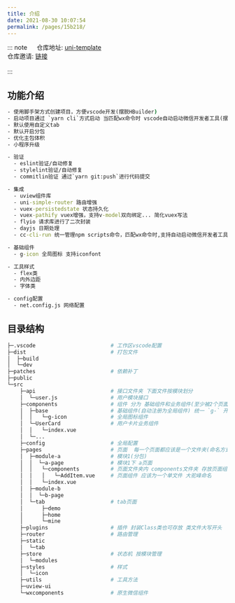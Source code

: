 ```yaml
---
title: 介绍
date: 2021-08-30 10:07:54
permalink: /pages/15b218/
---
```


::: note &emsp;
仓库地址: [uni-template](https://e.gitee.com/tianli-web-developer/projects/276016/repos/tianli-web-developer/uni-app-template/sources)  </br>
仓库邀请: [链接](https://gitee.com/tianli-web-developer?invite=14d472c2f28406a467eb3bdf91735936ee0905ccb66407c18e7cde0b62298f89d243c2e46f3678cd47952deb5166e5df31a153d918ea49b0)  
<br/>
:::

## 功能介绍 <Badge text="必读" type="error" vertical="top"/>

```cmd
- 使用脚手架方式创建项目，方便vscode开发(摆脱HBuilder)
- 启动项目通过 `yarn cli`方式启动 当匹配wx命令时 vscode自动启动微信开发者工具(摆脱HBuilder)
- 默认使用自定义tab
- 默认开启分包
- 优化主包体积
- 小程序升级

- 验证
  - eslint验证/自动修复
  - stylelint验证/自动修复
  - commitlin验证 通过`yarn git:push`进行代码提交

- 集成
  - uview组件库
  - uni-simple-router 路由增强
  - vuex-persistedstate 状态持久化
  - vuex-pathify vuex增强，支持v-model双向绑定... 简化vuex写法
  - flyio 请求库进行了二次封装
  - dayjs 日期处理
  - cc-cli-run 统一管理npm scripts命令，匹配wx命令时,支持自动启动微信开发者工具

- 基础组件
  - g-icon 全局图标 支持iconfont

- 工具样式
  - flex类
  - 内外边距
  - 字体类

- config配置
  - net.config.js 网络配置
```

## 目录结构 <Badge text="必读" type="error" vertical="top"/>

```sh
├─.vscode                        # 工作区vscode配置
├─dist                           # 打包文件
│  ├─build
│  └─dev
├─patches                        # 依赖补丁
├─public
└─src
    ├─api                        # 接口文件夹 下面文件按模块划分
    │  └─user.js                 # 用户模块接口
    ├─components                 # 组件 分为 基础组件和业务组件(至少被2个页面用到的组件,大驼峰)
    │  ├─base                    # 基础组件(自动注册为全局组件) 统一 `g-` 开头
    │  │   └─g-icon              # 全局图标组件
    │  └─UserCard                # 用户卡片业务组件
    │  │   └─index.vue
    │  └─...
    ├─config                     # 全局配置
    ├─pages                      # 页面  每一个页面都应该是一个文件夹(命名方式中划线)
    │  ├─module-a                # 模块1(分包)
    │  │  └─a-page               # 模块1下 a页面
    │  │   └─components          # 页面文件夹内 components文件夹 存放页面组件
    │  │   │   └─AddItem.vue     # 页面组件 应该为一个单文件 大驼峰命名
    │  │   └─index.vue
    │  ├─module-b
    │  │  └─b-page
    │  └─tab                     # tab页面
    │      ├─demo
    │      ├─home
    │      └─mine
    ├─plugins                    # 插件 封装Class类也可存放 类文件大写开头
    ├─router                     # 路由管理
    ├─static
    │  └─tab
    ├─store                      # 状态机 按模块管理
    │  └─modules
    ├─styles                     # 样式
    │  └─icon
    ├─utils                      # 工具方法
    ├─uview-ui
    └─wxcomponents               # 原生微信组件
```
